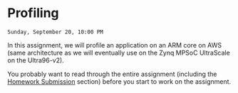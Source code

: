 # Profiling

```{admonition} Due
Sunday, September 20, 10:00 PM
```
In this assignment, we will profile an application on an
ARM core on AWS (same architecture as we will eventually use on the Zynq
MPSoC UltraScale on the  Ultra96-v2).

You probably want to read through the entire assignment (including the
[Homework Submission](homework_submission) section) before you start to work on the assignment. 